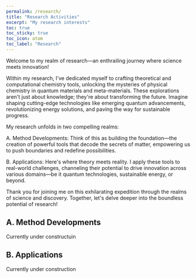 ```yaml
---
permalink: /research/
title: "Research Activities"
excerpt: "My research interests"
toc: true
toc_sticky: true
toc_icon: atom 
toc_label: "Research"
---
```

Welcome to my realm of research—an enthrailing journey where science meets innovation!

Within my research, I've dedicated myself to crafting theoretical and computational chemistry tools, unlocking the mysteries of physical chemistry in quantum materials and meta-materials. These explorations aren't just about knowledge; they're about transforming the future. Imagine shaping cutting-edge technologies like emerging quantum advancements, revolutionizing energy solutions, and paving the way for sustainable progress.

My research unfolds in two compelling realms:

A. Method Developments: Think of this as building the foundation—the creation of powerful tools that decode the secrets of matter, empowering us to push boundaries and redefine possibilities.

B. Applications: Here's where theory meets reality. I apply these tools to real-world challenges, channeling their potential to drive innovation across various domains—be it quantum technologies, sustainable energy, or beyond.

Thank you for joining me on this exhilarating expedition through the realms of science and discovery. Together, let's delve deeper into the boundless potential of research!

## A. Method Developments
   Currently under constructuin
## B. Applications
   Currently under construction

